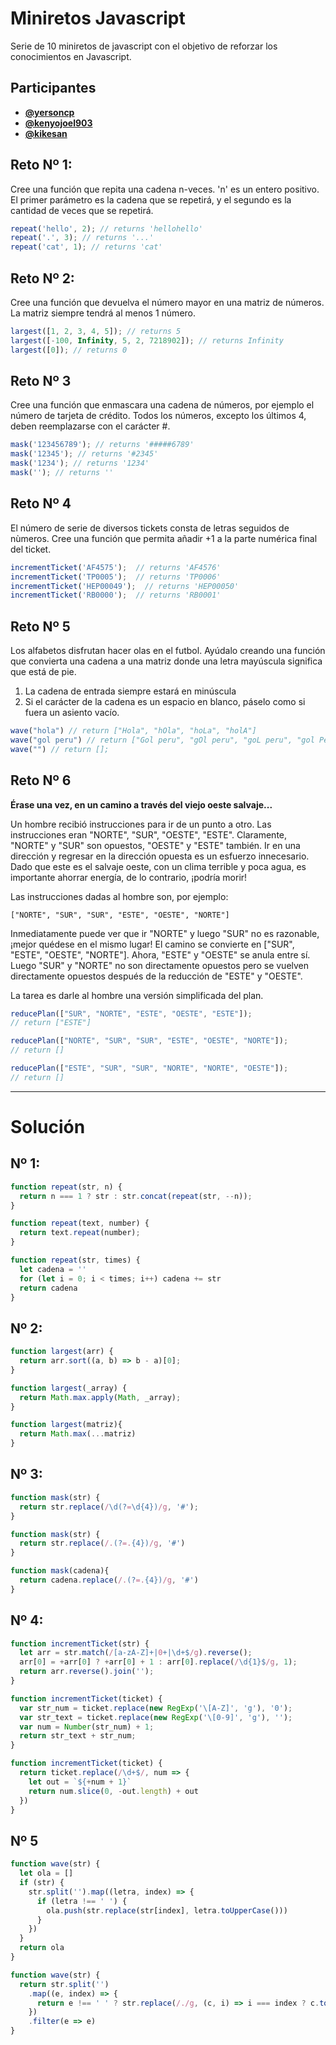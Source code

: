 # Miniretos Javascript

Serie de 10 miniretos de javascript con el objetivo de reforzar los conocimientos en Javascript.

## Participantes

* **[@yersoncp](https://github.com/yersoncp)**
* **[@kenyojoel903](https://github.com/kenyojoel903)**
* **[@kikesan](https://github.com/kikesan)**

## Reto Nº 1:

Cree una función que repita una cadena n-veces. 'n' es un entero positivo. El primer parámetro es la cadena que se repetirá, y el segundo es la cantidad de veces que se repetirá.

```javascript
repeat('hello', 2); // returns 'hellohello'
repeat('.', 3); // returns '...'
repeat('cat', 1); // returns 'cat'
```

## Reto Nº 2:

Cree una función que devuelva el número mayor en una matriz de números. La matriz siempre tendrá al menos 1 número.

```javascript
largest([1, 2, 3, 4, 5]); // returns 5
largest([-100, Infinity, 5, 2, 7218902]); // returns Infinity
largest([0]); // returns 0
```

## Reto Nº 3

Cree una función que enmascara una cadena de números, por ejemplo el número de tarjeta de crédito. Todos los números, excepto los últimos 4, deben reemplazarse con el carácter #.

``` javascript
mask('123456789'); // returns '#####6789'
mask('12345'); // returns '#2345'
mask('1234'); // returns '1234'
mask(''); // returns ''
```

## Reto Nº 4
El número de serie de diversos tickets consta de letras seguidos de nùmeros. Cree una función que permita añadir +1 a la parte numérica final del ticket.

```javascript
incrementTicket('AF4575');  // returns 'AF4576'
incrementTicket('TP0005');  // returns 'TP0006'
incrementTicket('HEP00049');  // returns 'HEP00050'
incrementTicket('RB0000');  // returns 'RB0001'
```

## Reto Nº 5
Los alfabetos disfrutan hacer olas en el futbol. Ayúdalo creando una función que convierta una cadena a una matriz donde una letra mayúscula significa que está de pie.
1. La cadena de entrada siempre estará en minúscula
2. Si el carácter de la cadena es un espacio en blanco, páselo como si fuera un asiento vacío.

```javascript
wave("hola") // return ["Hola", "hOla", "hoLa", "holA"]
wave("gol peru") // return ["Gol peru", "gOl peru", "goL peru", "gol Peru", "gol pEru", "gol peRu", "gol perU"]
wave("") // return [];
```

## Reto Nº 6

**Érase una vez, en un camino a través del viejo oeste salvaje...**

Un hombre recibió instrucciones para ir de un punto a otro. Las instrucciones eran "NORTE", "SUR", "OESTE", "ESTE". Claramente, "NORTE" y "SUR" son opuestos, "OESTE" y "ESTE" también. Ir en una dirección y regresar en la dirección opuesta es un esfuerzo innecesario. Dado que este es el salvaje oeste, con un clima terrible y poca agua, es importante ahorrar energía, de lo contrario, ¡podría morir!


Las instrucciones dadas al hombre son, por ejemplo:
```
["NORTE", "SUR", "SUR", "ESTE", "OESTE", "NORTE"]
```
Inmediatamente puede ver que ir "NORTE" y luego "SUR" no es razonable, ¡mejor quédese en el mismo lugar! El camino se convierte en ["SUR", "ESTE", "OESTE", "NORTE"]. Ahora, "ESTE" y "OESTE" se anula entre sí. Luego "SUR" y "NORTE" no son directamente opuestos pero se vuelven directamente opuestos después de la reducción de "ESTE" y "OESTE".

La tarea es darle al hombre una versión simplificada del plan.


``` javascript
reducePlan(["SUR", "NORTE", "ESTE", "OESTE", "ESTE"]);
// return ["ESTE"]

reducePlan(["NORTE", "SUR", "SUR", "ESTE", "OESTE", "NORTE"]);
// return []

reducePlan(["ESTE", "SUR", "SUR", "NORTE", "NORTE", "OESTE"]);
// return []
```


---

# Solución

## Nº 1:

```javascript
function repeat(str, n) {
  return n === 1 ? str : str.concat(repeat(str, --n));
}
```
```javascript
function repeat(text, number) {
  return text.repeat(number);
}
```
```javascript
function repeat(str, times) {
  let cadena = ''
  for (let i = 0; i < times; i++) cadena += str
  return cadena
}
```

## Nº 2:
```javascript
function largest(arr) {
  return arr.sort((a, b) => b - a)[0];
}
```
```javascript
function largest(_array) {
  return Math.max.apply(Math, _array);
}
```
```javascript
function largest(matriz){
  return Math.max(...matriz)
}
```

## Nº 3:
```javascript
function mask(str) {
  return str.replace(/\d(?=\d{4})/g, '#');
}

function mask(str) {
  return str.replace(/.(?=.{4})/g, '#')
}

function mask(cadena){
  return cadena.replace(/.(?=.{4})/g, '#')
}
```

## Nº 4:
```javascript
function incrementTicket(str) {
  let arr = str.match(/[a-zA-Z]+|0+|\d+$/g).reverse();
  arr[0] = +arr[0] ? +arr[0] + 1 : arr[0].replace(/\d{1}$/g, 1);
  return arr.reverse().join('');
}

function incrementTicket(ticket) {
  var str_num = ticket.replace(new RegExp('\[A-Z]', 'g'), '0');
  var str_text = ticket.replace(new RegExp('\[0-9]', 'g'), '');
  var num = Number(str_num) + 1;
  return str_text + str_num;
}

function incrementTicket(ticket) {
  return ticket.replace(/\d+$/, num => {
    let out = `${+num + 1}`
    return num.slice(0, -out.length) + out
  })
}
```

## Nº 5

```javascript
function wave(str) {
  let ola = []
  if (str) {
    str.split('').map((letra, index) => {
      if (letra !== ' ') {
        ola.push(str.replace(str[index], letra.toUpperCase()))
      }
    })
  }
  return ola
}
```

```javascript
function wave(str) {
  return str.split('')
    .map((e, index) => {
      return e !== ' ' ? str.replace(/./g, (c, i) => i === index ? c.toUpperCase() : c) : null
    })
    .filter(e => e)
}

```

<!-- ## Nº 2:
**[@yersoncp](https://github.com/yersoncp)**
```javascript
```
**[@kenyojoel903](https://github.com/kenyojoel903)**
```javascript
```
**[@kikesan](https://github.com/kikesan)**
```javascript
``` -->